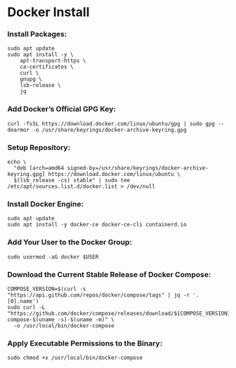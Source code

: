 # Docker Install
### Install Packages:
```
sudo apt update
sudo apt install -y \
    apt-transport-https \
    ca-certificates \
    curl \
    gnupg \
    lsb-release \
    jq
```
### Add Docker’s Official GPG Key:
```
curl -fsSL https://download.docker.com/linux/ubuntu/gpg | sudo gpg --dearmor -o /usr/share/keyrings/docker-archive-keyring.gpg
```
### Setup Repository:
```
echo \
  "deb [arch=amd64 signed-by=/usr/share/keyrings/docker-archive-keyring.gpg] https://download.docker.com/linux/ubuntu \
  $(lsb_release -cs) stable" | sudo tee /etc/apt/sources.list.d/docker.list > /dev/null
```
### Install Docker Engine:
```
sudo apt update
sudo apt install -y docker-ce docker-ce-cli containerd.io
```
### Add Your User to the Docker Group:
```
sudo usermod -aG docker $USER
```
### Download the Current Stable Release of Docker Compose:
```
COMPOSE_VERSION=$(curl -s "https://api.github.com/repos/docker/compose/tags" | jq -r '.[0].name')
sudo curl -L "https://github.com/docker/compose/releases/download/${COMPOSE_VERSION}/docker-compose-$(uname -s)-$(uname -m)" \
  -o /usr/local/bin/docker-compose
```
### Apply Executable Permissions to the Binary:
```
sudo chmod +x /usr/local/bin/docker-compose
```
